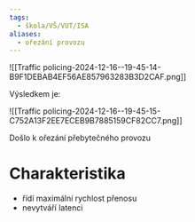 ```yaml
---
tags:
  - škola/VŠ/VUT/ISA
aliases:
  - ořezání provozu
---
```

![[Traffic policing-2024-12-16--19-45-14-B9F1DEBAB4EF56AE857963283B3D2CAF.png]]

Výsledkem je:

![[Traffic policing-2024-12-16--19-45-15-C752A13F2EE7ECEB9B7885159CF82CC7.png]]

Došlo k ořezání přebytečného provozu

# Charakteristika
- řídí maximální rychlost přenosu
- nevytváří latenci